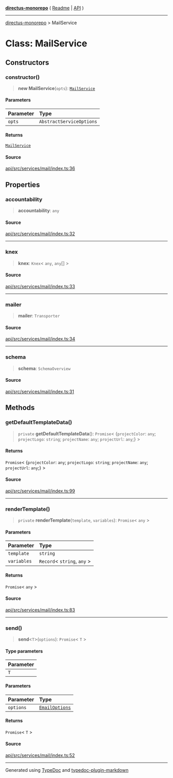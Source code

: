 [**directus-monorepo**](../README.md) ( [Readme](../README.md) \| [API](../API.md) )

---

[directus-monorepo](../API.md) > MailService

# Class: MailService

## Constructors

### constructor()

> **new MailService**(`opts`): [`MailService`](class.MailService.md)

#### Parameters

| Parameter | Type                     |
| :-------- | :----------------------- |
| `opts`    | `AbstractServiceOptions` |

#### Returns

[`MailService`](class.MailService.md)

#### Source

[api/src/services/mail/index.ts:36](https://github.com/directus/directus/blob/67c008df3/api/src/services/mail/index.ts#L36)

## Properties

### accountability

> **accountability**: `any`

#### Source

[api/src/services/mail/index.ts:32](https://github.com/directus/directus/blob/67c008df3/api/src/services/mail/index.ts#L32)

---

### knex

> **knex**: `Knex`\< `any`, `any`[] \>

#### Source

[api/src/services/mail/index.ts:33](https://github.com/directus/directus/blob/67c008df3/api/src/services/mail/index.ts#L33)

---

### mailer

> **mailer**: `Transporter`

#### Source

[api/src/services/mail/index.ts:34](https://github.com/directus/directus/blob/67c008df3/api/src/services/mail/index.ts#L34)

---

### schema

> **schema**: `SchemaOverview`

#### Source

[api/src/services/mail/index.ts:31](https://github.com/directus/directus/blob/67c008df3/api/src/services/mail/index.ts#L31)

## Methods

### getDefaultTemplateData()

> `private` **getDefaultTemplateData**(): `Promise`\< \{`projectColor`: `any`; `projectLogo`: `string`; `projectName`:
> `any`; `projectUrl`: `any`;} \>

#### Returns

`Promise`\< \{`projectColor`: `any`; `projectLogo`: `string`; `projectName`: `any`; `projectUrl`: `any`;} \>

#### Source

[api/src/services/mail/index.ts:99](https://github.com/directus/directus/blob/67c008df3/api/src/services/mail/index.ts#L99)

---

### renderTemplate()

> `private` **renderTemplate**(`template`, `variables`): `Promise`\< `any` \>

#### Parameters

| Parameter   | Type                          |
| :---------- | :---------------------------- |
| `template`  | `string`                      |
| `variables` | `Record`\< `string`, `any` \> |

#### Returns

`Promise`\< `any` \>

#### Source

[api/src/services/mail/index.ts:83](https://github.com/directus/directus/blob/67c008df3/api/src/services/mail/index.ts#L83)

---

### send()

> **send**\<`T`\>(`options`): `Promise`\< `T` \>

#### Type parameters

| Parameter |
| :-------- |
| `T`       |

#### Parameters

| Parameter | Type                                                         |
| :-------- | :----------------------------------------------------------- |
| `options` | [`EmailOptions`](../type-aliases/type-alias.EmailOptions.md) |

#### Returns

`Promise`\< `T` \>

#### Source

[api/src/services/mail/index.ts:52](https://github.com/directus/directus/blob/67c008df3/api/src/services/mail/index.ts#L52)

---

Generated using [TypeDoc](https://typedoc.org/) and
[typedoc-plugin-markdown](https://www.npmjs.com/package/typedoc-plugin-markdown)
